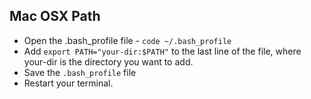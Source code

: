 ## Mac OSX Path

- Open the .bash_profile file  - `code ~/.bash_profile`
- Add `export PATH="your-dir:$PATH"` to the last line of the file, where your-dir is the directory you want to add.
- Save the `.bash_profile` file
- Restart your terminal.
